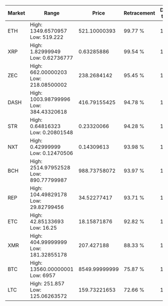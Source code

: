 | Market | Range | Price| Retracement | Doubles to 50% |
| --- | --- | --- | --- | --- |
| ETH | High: 1349.6570957<br />Low: 519.222 | 521.10000393 | 99.77 % | 1.79 |
| XRP | High: 1.82999949<br />Low: 0.62736777 | 0.63285886 | 99.54 % | 1.94 |
| ZEC | High: 662.00000203<br />Low: 218.08500002 | 238.2684142 | 95.45 % | 1.85 |
| DASH | High: 1003.98799996<br />Low: 384.43320618 | 416.79155425 | 94.78 % | 1.67 |
| STR | High: 0.64816323<br />Low: 0.20801548 | 0.23320066 | 94.28 % | 1.84 |
| NXT | High: 0.42999999<br />Low: 0.12470506 | 0.14309613 | 93.98 % | 1.94 |
| BCH | High: 2514.97952528<br />Low: 890.77799987 | 988.73758072 | 93.97 % | 1.72 |
| REP | High: 104.49829178<br />Low: 29.82799456 | 34.52277417 | 93.71 % | 1.95 |
| ETC | High: 42.85133693<br />Low: 16.25 | 18.15871876 | 92.82 % | 1.63 |
| XMR | High: 404.99999999<br />Low: 181.32855178 | 207.427188 | 88.33 % | 1.41 |
| BTC | High: 13560.00000001<br />Low: 6957 | 8549.99999999 | 75.87 % | 1.20 |
| LTC | High: 251.857<br />Low: 125.06263572 | 159.73221653 | 72.66 % | 1.18 |
